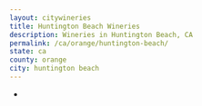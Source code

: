 ```yaml
---
layout: citywineries
title: Huntington Beach Wineries
description: Wineries in Huntington Beach, CA
permalink: /ca/orange/huntington-beach/
state: ca
county: orange
city: huntington beach
---
```

-
